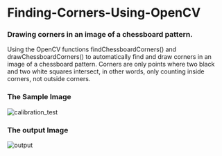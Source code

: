 # Finding-Corners-Using-OpenCV

### Drawing corners in an image of a chessboard pattern.

Using the OpenCV functions findChessboardCorners() and drawChessboardCorners() to automatically find and draw corners in an image of a chessboard pattern. Corners are only points where two black and two white squares intersect, in other words, only counting inside corners, not outside corners.

### The Sample Image

![calibration_test](https://user-images.githubusercontent.com/34116562/48989507-95573c00-f150-11e8-80f3-4aa46795045f.png)

### The output Image

![output](https://user-images.githubusercontent.com/34116562/48989510-9720ff80-f150-11e8-88cd-12d617f2e88a.png)


